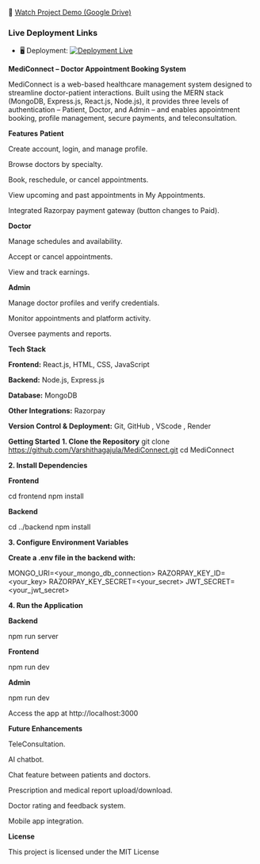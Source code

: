 🎥 [Watch Project Demo (Google Drive)](https://drive.google.com/file/d/1840glSDNmTA7CVwl6A84Xr0xrWpCNZgR/view?usp=sharing)


### Live Deployment Links

- 🖥️ Deployment: [![Deployment Live](https://img.shields.io/badge/deployment-live-blue?logo=render)](https://mediconnect-frontend-cn70.onrender.com)

**MediConnect – Doctor Appointment Booking System**

MediConnect is a web-based healthcare management system designed to streamline doctor-patient interactions. Built using the MERN stack (MongoDB, Express.js, React.js, Node.js), it provides three levels of authentication – Patient, Doctor, and Admin – and enables appointment booking, profile management, secure payments, and teleconsultation.

**Features**
**Patient**

Create account, login, and manage profile.

Browse doctors by specialty.

Book, reschedule, or cancel appointments.

View upcoming and past appointments in My Appointments.

Integrated Razorpay payment gateway (button changes to Paid).

**Doctor**

Manage schedules and availability.

Accept or cancel appointments.

View and track earnings.

**Admin**

Manage doctor profiles and verify credentials.

Monitor appointments and platform activity.

Oversee payments and reports.

**Tech Stack**

**Frontend:** React.js, HTML, CSS, JavaScript

**Backend:** Node.js, Express.js

**Database:** MongoDB

**Other Integrations:** Razorpay

**Version Control & Deployment:** Git, GitHub , VScode , Render

**Getting Started**
**1. Clone the Repository**
git clone https://github.com/Varshithagajula/MediConnect.git
cd MediConnect

**2. Install Dependencies**

**Frontend**

cd frontend
npm install


**Backend**

cd ../backend
npm install

**3. Configure Environment Variables**

**Create a .env file in the backend with:**

MONGO_URI=<your_mongo_db_connection>
RAZORPAY_KEY_ID=<your_key>
RAZORPAY_KEY_SECRET=<your_secret>
JWT_SECRET=<your_jwt_secret>

**4. Run the Application**

**Backend**

npm run server


**Frontend**

npm run dev

**Admin**

npm run dev

Access the app at http://localhost:3000


**Future Enhancements**

TeleConsultation.

AI chatbot.

Chat feature between patients and doctors.

Prescription and medical report upload/download.

Doctor rating and feedback system.

Mobile app integration.

**License**

This project is licensed under the MIT License
